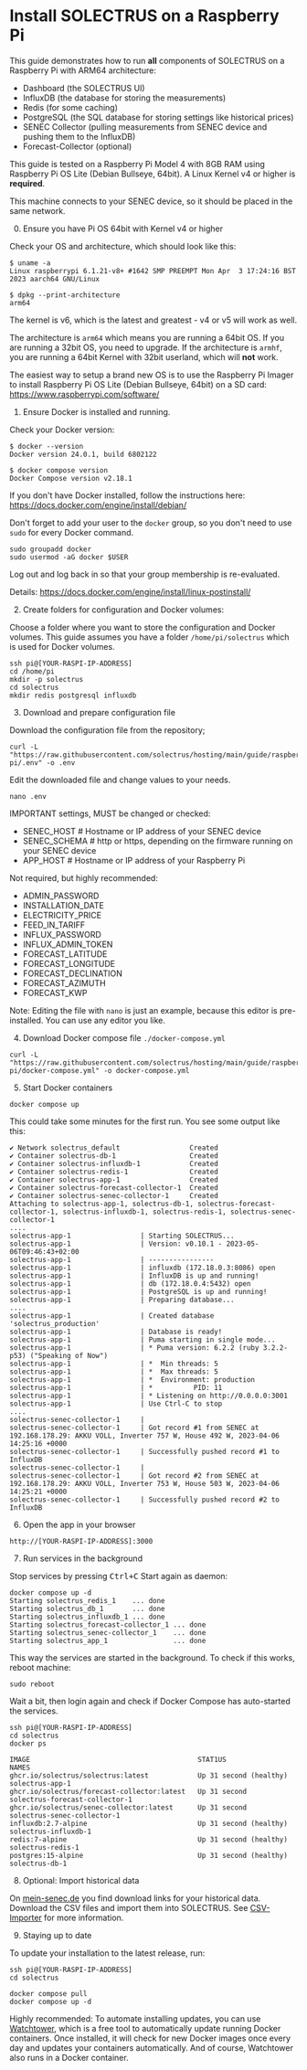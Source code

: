 # Install SOLECTRUS on a Raspberry Pi

This guide demonstrates how to run **all** components of SOLECTRUS on a Raspberry Pi with ARM64 architecture:

- Dashboard (the SOLECTRUS UI)
- InfluxDB (the database for storing the measurements)
- Redis (for some caching)
- PostgreSQL (the SQL database for storing settings like historical prices)
- SENEC Collector (pulling measurements from SENEC device and pushing them to the InfluxDB)
- Forecast-Collector (optional)

This guide is tested on a Raspberry Pi Model 4 with 8GB RAM using Raspberry Pi OS Lite (Debian Bullseye, 64bit). A Linux Kernel v4 or higher is **required**.

This machine connects to your SENEC device, so it should be placed in the same network.

0. Ensure you have Pi OS 64bit with Kernel v4 or higher

Check your OS and architecture, which should look like this:

```console
$ uname -a
Linux raspberrypi 6.1.21-v8+ #1642 SMP PREEMPT Mon Apr  3 17:24:16 BST 2023 aarch64 GNU/Linux

$ dpkg --print-architecture
arm64
```

The kernel is v6, which is the latest and greatest - v4 or v5 will work as well.

The architecture is `arm64` which means you are running a 64bit OS. If you are running a 32bit OS, you need to upgrade. If the architecture is `armhf`, you are running a 64bit Kernel with 32bit userland, which will **not** work.

The easiest way to setup a brand new OS is to use the Raspberry Pi Imager to install Raspberry Pi OS Lite (Debian Bullseye, 64bit) on a SD card:
https://www.raspberrypi.com/software/

1. Ensure Docker is installed and running.

Check your Docker version:

```console
$ docker --version
Docker version 24.0.1, build 6802122

$ docker compose version
Docker Compose version v2.18.1
```

If you don't have Docker installed, follow the instructions here:
https://docs.docker.com/engine/install/debian/

Don't forget to add your user to the `docker` group, so you don't need to use `sudo` for every Docker command.

```console
sudo groupadd docker
sudo usermod -aG docker $USER
```

Log out and log back in so that your group membership is re-evaluated.

Details:
https://docs.docker.com/engine/install/linux-postinstall/

2. Create folders for configuration and Docker volumes:

Choose a folder where you want to store the configuration and Docker volumes. This guide assumes you have a folder `/home/pi/solectrus` which is used for Docker volumes.

```console
ssh pi@[YOUR-RASPI-IP-ADDRESS]
cd /home/pi
mkdir -p solectrus
cd solectrus
mkdir redis postgresql influxdb
```

3. Download and prepare configuration file

Download the configuration file from the repository;

```console
curl -L "https://raw.githubusercontent.com/solectrus/hosting/main/guide/raspberry-pi/.env" -o .env
```

Edit the downloaded file and change values to your needs.

```console
nano .env
```

IMPORTANT settings, MUST be changed or checked:

- SENEC_HOST # Hostname or IP address of your SENEC device
- SENEC_SCHEMA # http or https, depending on the firmware running on your SENEC device
- APP_HOST # Hostname or IP address of your Raspberry Pi

Not required, but highly recommended:

- ADMIN_PASSWORD
- INSTALLATION_DATE
- ELECTRICITY_PRICE
- FEED_IN_TARIFF
- INFLUX_PASSWORD
- INFLUX_ADMIN_TOKEN
- FORECAST_LATITUDE
- FORECAST_LONGITUDE
- FORECAST_DECLINATION
- FORECAST_AZIMUTH
- FORECAST_KWP

Note: Editing the file with `nano` is just an example, because this editor is pre-installed. You can use any editor you like.

4. Download Docker compose file `./docker-compose.yml`

```console
curl -L "https://raw.githubusercontent.com/solectrus/hosting/main/guide/raspberry-pi/docker-compose.yml" -o docker-compose.yml
```

5. Start Docker containers

```console
docker compose up
```

This could take some minutes for the first run. You see some output like this:

```
✔ Network solectrus_default                 Created
✔ Container solectrus-db-1                  Created
✔ Container solectrus-influxdb-1            Created
✔ Container solectrus-redis-1               Created
✔ Container solectrus-app-1                 Created
✔ Container solectrus-forecast-collector-1  Created
✔ Container solectrus-senec-collector-1     Created
Attaching to solectrus-app-1, solectrus-db-1, solectrus-forecast-collector-1, solectrus-influxdb-1, solectrus-redis-1, solectrus-senec-collector-1
....
solectrus-app-1                 | Starting SOLECTRUS...
solectrus-app-1                 | Version: v0.10.1 - 2023-05-06T09:46:43+02:00
solectrus-app-1                 | ----------------
solectrus-app-1                 | influxdb (172.18.0.3:8086) open
solectrus-app-1                 | InfluxDB is up and running!
solectrus-app-1                 | db (172.18.0.4:5432) open
solectrus-app-1                 | PostgreSQL is up and running!
solectrus-app-1                 | Preparing database...
....
solectrus-app-1                 | Created database 'solectrus_production'
solectrus-app-1                 | Database is ready!
solectrus-app-1                 | Puma starting in single mode...
solectrus-app-1                 | * Puma version: 6.2.2 (ruby 3.2.2-p53) ("Speaking of Now")
solectrus-app-1                 | *  Min threads: 5
solectrus-app-1                 | *  Max threads: 5
solectrus-app-1                 | *  Environment: production
solectrus-app-1                 | *          PID: 11
solectrus-app-1                 | * Listening on http://0.0.0.0:3001
solectrus-app-1                 | Use Ctrl-C to stop
....
solectrus-senec-collector-1     |
solectrus-senec-collector-1     | Got record #1 from SENEC at 192.168.178.29: AKKU VOLL, Inverter 757 W, House 492 W, 2023-04-06 14:25:16 +0000
solectrus-senec-collector-1     | Successfully pushed record #1 to InfluxDB
solectrus-senec-collector-1     |
solectrus-senec-collector-1     | Got record #2 from SENEC at 192.168.178.29: AKKU VOLL, Inverter 753 W, House 503 W, 2023-04-06 14:25:21 +0000
solectrus-senec-collector-1     | Successfully pushed record #2 to InfluxDB
```

6. Open the app in your browser

`http://[YOUR-RASPI-IP-ADDRESS]:3000`

7. Run services in the background

Stop services by pressing <kbd>Ctrl+C</kbd>
Start again as daemon:

```console
docker compose up -d
Starting solectrus_redis_1    ... done
Starting solectrus_db_1       ... done
Starting solectrus_influxdb_1 ... done
Starting solectrus_forecast-collector_1 ... done
Starting solectrus_senec-collector_1    ... done
Starting solectrus_app_1                ... done
```

This way the services are started in the background. To check if this works, reboot machine:

```console
sudo reboot
```

Wait a bit, then login again and check if Docker Compose has auto-started the services.

```console
ssh pi@[YOUR-RASPI-IP-ADDRESS]
cd solectrus
docker ps

IMAGE                                         STAT1US                  NAMES
ghcr.io/solectrus/solectrus:latest            Up 31 second (healthy)   solectrus-app-1
ghcr.io/solectrus/forecast-collector:latest   Up 31 second             solectrus-forecast-collector-1
ghcr.io/solectrus/senec-collector:latest      Up 31 second             solectrus-senec-collector-1
influxdb:2.7-alpine                           Up 31 second (healthy)   solectrus-influxdb-1
redis:7-alpine                                Up 31 second (healthy)   solectrus-redis-1
postgres:15-alpine                            Up 31 second (healthy)   solectrus-db-1
```

8. Optional: Import historical data

On [mein-senec.de](https://mein-senec.de) you find download links for your historical data. Download the CSV files and import them into SOLECTRUS. See [CSV-Importer](https://github.com/solectrus/csv-importer) for more information.

9. Staying up to date

To update your installation to the latest release, run:

```console
ssh pi@[YOUR-RASPI-IP-ADDRESS]
cd solectrus

docker compose pull
docker compose up -d
```

Highly recommended: To automate installing updates, you can use [Watchtower](https://containrrr.dev/watchtower/), which is a free tool to automatically update running Docker containers. Once installed, it will check for new Docker images once every day and updates your containers automatically. And of course, Watchtower also runs in a Docker container.
